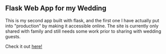 ## Flask Web App for my Wedding

This is my second app built with flask, and the first one I have actually put into "production"
by making it accessible online.
The site is currently only shared with family and still needs some work prior 
to sharing with wedding guests.

Check it out [here!](http://161.35.230.215/)
